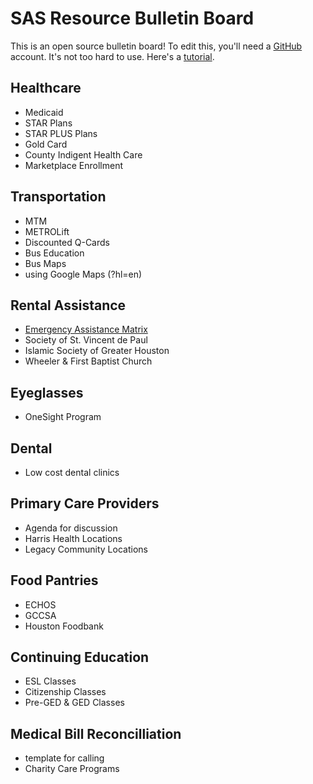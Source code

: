 # SAS Resource Bulletin Board

This is an open source bulletin board! To edit this, you'll need a [GitHub](https://github.com/) account. It's not too hard to use. Here's a [tutorial](https://guides.github.com/activities/hello##world/).
	
## Healthcare
-  Medicaid
-  STAR Plans
-  STAR PLUS Plans
-  Gold Card
-  County Indigent Health Care
-  Marketplace Enrollment

## Transportation
-  MTM
-  METROLift
-  Discounted Q-Cards
-  Bus Education
-  Bus Maps
-  using Google Maps (?hl=en)

## Rental Assistance
-  [Emergency Assistance Matrix](https://github.com/ColtonGrainger/ymca-resources/blob/master/materials/emergency-assistance.xlsx)
-  Society of St. Vincent de Paul
-  Islamic Society of Greater Houston
-  Wheeler & First Baptist Church

## Eyeglasses
-  OneSight Program

## Dental 
-  Low cost dental clinics

## Primary Care Providers
-  Agenda for discussion
-  Harris Health Locations
-  Legacy Community Locations

## Food Pantries
-  ECHOS
-  GCCSA
-  Houston Foodbank

## Continuing Education
-  ESL Classes
-  Citizenship Classes
-  Pre-GED & GED Classes

## Medical Bill Reconcilliation
-  template for calling
-  Charity Care Programs
